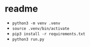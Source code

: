 # readme
- `python3 -m venv .venv`
- `source .venv/bin/activate`
- `pip3 install -r requirements.txt`
- `python3 run.py`